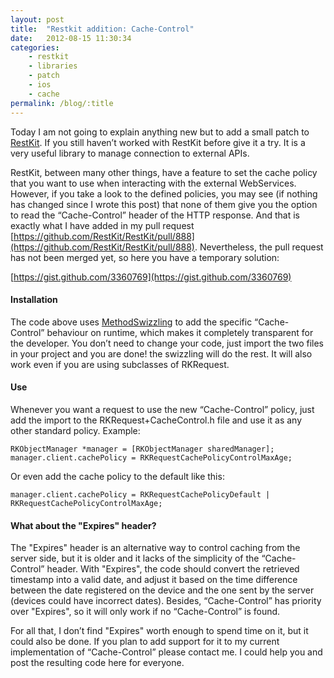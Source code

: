 ```yaml
---
layout: post
title:  "Restkit addition: Cache-Control"
date:   2012-08-15 11:30:34
categories: 
    - restkit
    - libraries
    - patch
    - ios
    - cache
permalink: /blog/:title
---
```


Today I am not going to explain anything new but to add a small patch to [RestKit](http://restkit.org/). If you still haven’t worked with RestKit before give it a try. It is a very useful library to manage connection to external APIs.

RestKit, between many other things, have a feature to set the cache policy that you want to use when interacting with the external WebServices. However, if you take a look to the defined policies, you may see (if nothing has changed since I wrote this post) that none of them give you the option to read the “Cache-Control” header of the HTTP response. And that is exactly what I have added in my pull request [https://github.com/RestKit/RestKit/pull/888](https://github.com/RestKit/RestKit/pull/888). Nevertheless, the pull request has not been merged yet, so here you have a temporary solution:

[https://gist.github.com/3360769](https://gist.github.com/3360769)

#### Installation

The code above uses [MethodSwizzling](http://angelolloqui.com/blog/15-Method-Swizzling) to add the specific “Cache-Control” behaviour on runtime, which makes it completely transparent for the developer. You don’t need to change your code, just import the two files in your project and you are done! the swizzling will do the rest. It will also work even if you are using subclasses of RKRequest.

#### Use

Whenever you want a request to use the new “Cache-Control” policy, just add the import to the RKRequest+CacheControl.h file and use it as any other standard policy. Example:

    RKObjectManager *manager = [RKObjectManager sharedManager];
    manager.client.cachePolicy = RKRequestCachePolicyControlMaxAge;

Or even add the cache policy to the default like this:

    manager.client.cachePolicy = RKRequestCachePolicyDefault | RKRequestCachePolicyControlMaxAge;

#### What about the "Expires" header?

The "Expires" header is an alternative way to control caching from the server side, but it is older and it lacks of the simplicity of the “Cache-Control” header. With "Expires", the code should convert the retrieved timestamp into a valid date, and adjust it based on the time difference between the date registered on the device and the one sent by the server (devices could have incorrect dates). Besides, “Cache-Control” has priority over "Expires", so it will only work if no “Cache-Control” is found. 

For all that, I don’t find "Expires" worth enough to spend time on it, but it could also be done. If you plan to add support for it to my current implementation of “Cache-Control” please contact me. I could help you and post the resulting code here for everyone.